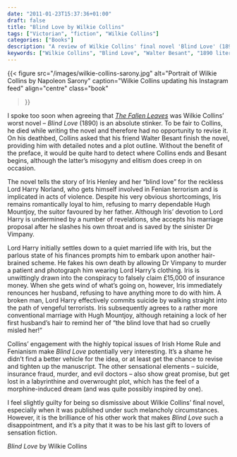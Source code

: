 ```yaml
---
date: "2011-01-23T15:37:36+01:00"
draft: false
title: "Blind Love by Wilkie Collins"
tags: ["Victorian", "fiction", "Wilkie Collins"]
categories: ["Books"]
description: "A review of Wilkie Collins' final novel 'Blind Love' (1890), completed posthumously by Walter Besant. Despite promising elements like Fenian terrorism and insurance fraud, this disappointing work lacks the masterful plotting of Collins' earlier sensation novels."
keywords: ["Wilkie Collins", "Blind Love", "Walter Besant", "1890 literature", "posthumous novel", "Fenian terrorism", "sensation fiction", "insurance fraud", "Victorian sensation"]
---
```


{{< figure
  src="/images/wilkie-collins-sarony.jpg"
  alt="Portrait of Wilkie Collins by Napoleon Sarony"
  caption="Wilkie Collins updating his Instagram feed"
  align="centre"
  class="book"
>}}

I spoke too soon when agreeing that [_The Fallen Leaves_](/posts/the-fallen-leaves/) was Wilkie Collins’ worst novel – _Blind Love_ (1890) is an absolute stinker. To be fair to Collins, he died while writing the novel and therefore had no opportunity to revise it. On his deathbed, Collins asked that his friend Walter Besant finish the novel, providing him with detailed notes and a plot outline. Without the benefit of the preface, it would be quite hard to detect where Collins ends and Besant begins, although the latter’s misogyny and elitism does creep in on occasion.

The novel tells the story of Iris Henley and her “blind love” for the reckless Lord Harry Norland, who gets himself involved in Fenian terrorism and is implicated in acts of violence. Despite his very obvious shortcomings, Iris remains romantically loyal to him, refusing to marry dependable Hugh Mountjoy, the suitor favoured by her father. Although Iris’ devotion to Lord Harry is undermined by a number of revelations, she accepts his marriage proposal after he slashes his own throat and is saved by the sinister Dr Vimpany.

Lord Harry initially settles down to a quiet married life with Iris, but the parlous state of his finances prompts him to embark upon another hair-brained scheme. He fakes his own death by allowing Dr Vimpany to murder a patient and photograph him wearing Lord Harry’s clothing. Iris is unwittingly drawn into the conspiracy to falsely claim £15,000 of insurance money. When she gets wind of what’s going on, however, Iris immediately renounces her husband, refusing to have anything more to do with him. A broken man, Lord Harry effectively commits suicide by walking straight into the path of vengeful terrorists. Iris subsequently agrees to a rather more conventional marriage with Hugh Mountjoy, although retaining a lock of her first husband’s hair to remind her of “the blind love that had so cruelly misled her!”

Collins’ engagement with the highly topical issues of Irish Home Rule and Fenianism make _Blind Love_ potentially very interesting. It’s a shame he didn’t find a better vehicle for the idea, or at least get the chance to revise and tighten up the manuscript. The other sensational elements – suicide, insurance fraud, murder, and evil doctors – also show great promise, but get lost in a labyrinthine and overwrought plot, which has the feel of a morphine-induced dream (and was quite possibly inspired by one).

I feel slightly guilty for being so dismissive about Wilkie Collins’ final novel, especially when it was published under such melancholy circumstances. However, it is the brilliance of his other work that makes _Blind Love_ such a disappointment, and it’s a pity that it was to be his last gift to lovers of sensation fiction.

_Blind Love_ by Wilkie Collins